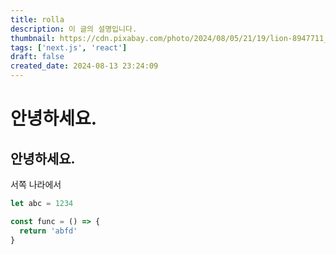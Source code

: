 ```yaml
---
title: rolla
description: 이 글의 설명입니다.
thumbnail: https://cdn.pixabay.com/photo/2024/08/05/21/19/lion-8947711_1280.jpg
tags: ['next.js', 'react']
draft: false
created_date: 2024-08-13 23:24:09
---
```


# 안녕하세요.

## 안녕하세요.

서쪽 나라에서

```js
let abc = 1234

const func = () => {
  return 'abfd'
}
```

